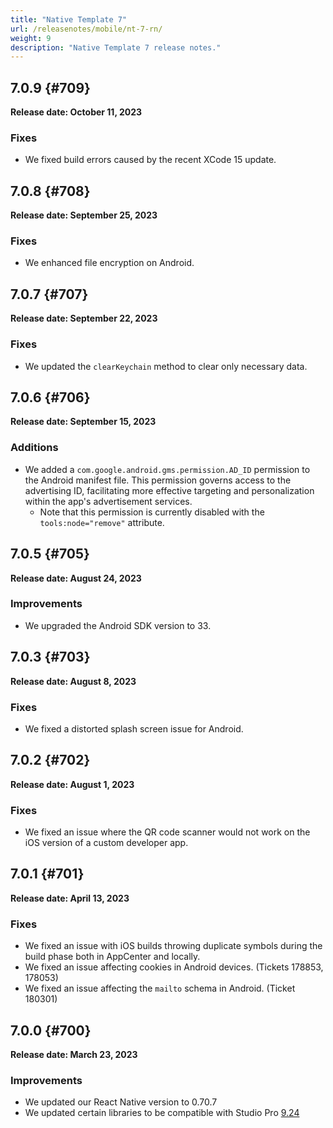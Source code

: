 ```yaml
---
title: "Native Template 7"
url: /releasenotes/mobile/nt-7-rn/
weight: 9
description: "Native Template 7 release notes."
---
```


## 7.0.9 {#709}

**Release date: October 11, 2023**

### Fixes

* We fixed build errors caused by the recent XCode 15 update.

## 7.0.8 {#708}

**Release date: September 25, 2023**

### Fixes

* We enhanced file encryption on Android.

## 7.0.7 {#707}

**Release date: September 22, 2023**

### Fixes

* We updated the `clearKeychain` method to clear only necessary data.

## 7.0.6 {#706}

**Release date: September 15, 2023**

### Additions

* We added a `com.google.android.gms.permission.AD_ID` permission to the Android manifest file. This permission governs access to the advertising ID, facilitating more effective targeting and personalization within the app's advertisement services.
    * Note that this permission is currently disabled with the `tools:node="remove"` attribute.

## 7.0.5 {#705}

**Release date: August 24, 2023**

### Improvements

* We upgraded the Android SDK version to 33.

## 7.0.3 {#703}

**Release date: August 8, 2023**

### Fixes

* We fixed a distorted splash screen issue for Android.

## 7.0.2 {#702}

**Release date: August 1, 2023**

### Fixes

* We fixed an issue where the QR code scanner would not work on the iOS version of a custom developer app.

## 7.0.1 {#701}

**Release date: April 13, 2023**

### Fixes

* We fixed an issue with iOS builds throwing duplicate symbols during the build phase both in AppCenter and locally.
* We fixed an issue affecting cookies in Android devices. (Tickets 178853, 178053)
* We fixed an issue affecting the `mailto` schema in Android. (Ticket 180301)

## 7.0.0 {#700}

**Release date: March 23, 2023**

### Improvements

* We updated our React Native version to 0.70.7
* We updated certain libraries to be compatible with Studio Pro [9.24](/releasenotes/studio-pro/9.24/)
